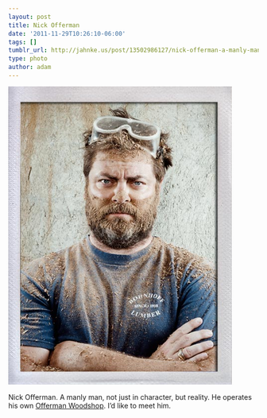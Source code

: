 ```yaml
---
layout: post
title: Nick Offerman
date: '2011-11-29T10:26:10-06:00'
tags: []
tumblr_url: http://jahnke.us/post/13502986127/nick-offerman-a-manly-man-not-just-in-character
type: photo
author: adam
---
```


![](/media/tumblr_lvfkbmFFRN1qga9s2o1_500.jpg)

Nick Offerman. A manly man, not just in character, but reality. He operates his own [Offerman Woodshop](http://www.offermanwoodshop.com/index.html). I’d like to meet him.
